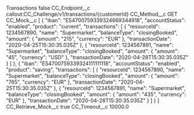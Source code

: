 <?xml version="1.0" encoding="UTF-8"?>
<CustomMetadata xmlns="http://soap.sforce.com/2006/04/metadata" xmlns:xsi="http://www.w3.org/2001/XMLSchema-instance" xmlns:xsd="http://www.w3.org/2001/XMLSchema">
    <label>Transactions</label>
    <protected>false</protected>
    <values>
        <field>CC_Endpoint__c</field>
        <value xsi:type="xsd:string">callout:CC_Challenge/v1/transactions/{customerId}</value>
    </values>
    <values>
        <field>CC_Method__c</field>
        <value xsi:type="xsd:string">GET</value>
    </values>
    <values>
        <field>CC_Mock__c</field>
        <value xsi:type="xsd:string">[
  {
    &quot;iban&quot;: &quot;ES4700759339324669344918&quot;,
    &quot;accountStatus&quot;: &quot;enabled&quot;,
    &quot;product&quot;: &quot;current&quot;,
    &quot;transactions&quot;: [
      {
        &quot;resourceId&quot;: 1234567890,
        &quot;name&quot;: &quot;Supermarket&quot;,
        &quot;balanceType&quot;: &quot;closingBooked&quot;,
        &quot;amount&quot;: {
          &quot;amount&quot;: &quot;215&quot;,
          &quot;currency&quot;: &quot;EUR&quot;
        },
        &quot;transactionDate&quot;: &quot;2020-04-25T15:30:35.035Z&quot;
      },
 {
        &quot;resourceId&quot;: 1234567891,
        &quot;name&quot;: &quot;Supermarket&quot;,
        &quot;balanceType&quot;: &quot;closingBooked&quot;,
        &quot;amount&quot;: {
          &quot;amount&quot;: &quot;45&quot;,
          &quot;currency&quot;: &quot;USD&quot;
        },
        &quot;transactionDate&quot;: &quot;2020-04-28T15:30:35.035Z&quot;
      }
    ]
  },
 {
    &quot;iban&quot;: &quot;ES4700759339324111111118&quot;,
    &quot;accountStatus&quot;: &quot;enabled&quot;,
    &quot;product&quot;: &quot;saving&quot;,
    &quot;transactions&quot;: [
      {
        &quot;resourceId&quot;: 1234567890,
        &quot;name&quot;: &quot;Supermarket&quot;,
        &quot;balanceType&quot;: &quot;closingBooked&quot;,
        &quot;amount&quot;: {
          &quot;amount&quot;: &quot;765&quot;,
          &quot;currency&quot;: &quot;EUR&quot;
        },
        &quot;transactionDate&quot;: &quot;2020-04-25T15:30:35.035Z&quot;
      },
 {
        &quot;resourceId&quot;: 1234567891,
        &quot;name&quot;: &quot;Supermarket&quot;,
        &quot;balanceType&quot;: &quot;closingBooked&quot;,
        &quot;amount&quot;: {
          &quot;amount&quot;: &quot;435&quot;,
          &quot;currency&quot;: &quot;EUR&quot;
        },
        &quot;transactionDate&quot;: &quot;2020-04-28T15:30:35.035Z&quot;
      }
    ]
  }
]</value>
    </values>
    <values>
        <field>CC_Retrieve_Mock__c</field>
        <value xsi:type="xsd:boolean">true</value>
    </values>
    <values>
        <field>CC_Timeout__c</field>
        <value xsi:type="xsd:double">10000.0</value>
    </values>
</CustomMetadata>
